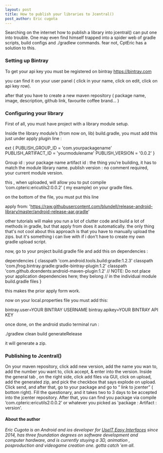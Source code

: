 ```yaml
---
layout: post
title: How to publish your libraries to Jcentral()
post_author: Eric cugota
---
```


Searching on the internet how to publish a library into jcentral() can put one into trouble. 
One may even find himself trapped into a spider web of gradle scripts, build configs and ./gradlew commands.
fear not, CptEric has a solution to this.

### Setting up Bintray

To get your api key you must be registered on bintray https://bintray.com

you can find it on your user panel ( click in your name, click on edit, click on api key row).

after that  you have to create a new maven repository ( package name, image, description, github link, favourite coffee brand... )

### Configuring your library

First of all, you must have project with a library module setup.

Inside the library module’s (from now on, lib) build.gradle, you must add this just under apply plugin line :

ext {
   PUBLISH_GROUP_ID = 'com.yourpackagename'
   PUBLISH_ARTIFACT_ID = 'yourmodulename'
   PUBLISH_VERSION = '0.0.2'
}

Group id : your package name
artifact id : the thing you’re building, it has to match the module library name.
publish version : no comment required, your current module version.

this , when uploaded, will allow you to put compile ‘com.cpteric:ericutils2:0.0.2' ( my example) on your gradle files.

on the bottom of the file, you must put this line

apply from: 'https://raw.githubusercontent.com/blundell/release-android-library/master/android-release-aar.gradle'

 other tutorials will make you run a lot of clutter code and build a lot of methods in gradle, but that apply from does it automatically.
 the only thing that's not cool about this approach is that you have to manually upload the zips.
 but it's something i can live with if i don't have to create my own gradle upload script.

now, go to your project build.gradle file and add this on dependencies : 

dependencies {
   classpath 'com.android.tools.build:gradle:1.2.3'
   classpath 'com.jfrog.bintray.gradle:gradle-bintray-plugin:1.2'
   classpath 'com.github.dcendents:android-maven-plugin:1.2'
   // NOTE: Do not place your application dependencies here; they belong
   // in the individual module build.gradle files
}

this makes the prior apply form work.

now on your local.properties file you must add this:

bintray.user=YOUR BINTRAY USERNAME
bintray.apikey=YOUR BINTRAY API KEY

once done, on the android studio terminal run :

./gradlew clean build generateRelease

it will generate a zip.


### Publishing to Jcentral()

On your maven repository, click add new version, add the name you wan to, add the number you want to, click accept, & enter into the version. 
Inside the general tab , on the right side, click add files via GUI, click on upload, add the generated zip, and pick the checkbox that says explode on upload.
Click send, and after that, go to your package and go to “ link to jcenter” ( bottom right). 
Fill the questionary, and it takes two to 3 days to be accepted into the jcenter repository. 
After that, you can find you package via  compile ‘com.cpteric:ericutils2:0.0.2’ or whatever you picked as 'package : Artifact : version'.


#### About the author

*Eric Cugota is an Android and ios developer for [UseIT Easy Interfaces](http://www.useit.es/) since 2014, has three foundation degrees on software development and computer hardware, and is currently stuying a 3D, animation , posproduction and videogame creation one. gotta catch 'em all.*
